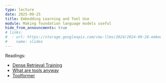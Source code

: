 ```yaml
---
type: lecture
date: 2025-09-25
title: Embedding Learning and Tool Use
module: Making foundation language models useful
hide_from_announcments: true
# links: 
#  - url: https://storage.googleapis.com/cmu-llms/2024/2024-09-26-embedding-learning-and-tool-use.pdf
#    name: slides
---
```

Readings:
 - [Dense Retrieval Training](https://arxiv.org/pdf/2007.00808)
 - [What are tools anyway](https://arxiv.org/pdf/2403.15452)
 - [Toolformer](https://openreview.net/pdf?id=Yacmpz84TH)

